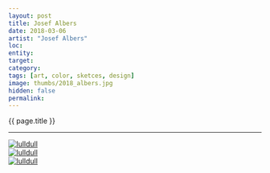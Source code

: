 ```yaml
---
layout: post
title: Josef Albers
date: 2018-03-06
artist: "Josef Albers"
loc: 
entity: 
target: 
category: 
tags: [art, color, sketces, design]
image: thumbs/2018_albers.jpg
hidden: false
permalink:
---
```




<div class="highlight2">{{ page.title }}</div>

---



<div class="post_image">
	<a href="{{ site.baseurl }}/images/posts/2018_albers/001.jpg" target="_blank">
	<img src="{{ site.baseurl }}/images/posts/2018_albers/001.jpg" alt="lulldull"></a>
</div>

<div class="post_image">
	<a href="{{ site.baseurl }}/images/posts/2018_albers/002.jpg" target="_blank">
	<img src="{{ site.baseurl }}/images/posts/2018_albers/002.jpg" alt="lulldull"></a>
</div>

<div class="post_image">
	<a href="{{ site.baseurl }}/images/posts/2018_albers/003.jpg" target="_blank">
	<img src="{{ site.baseurl }}/images/posts/2018_albers/003.jpg" alt="lulldull"></a>
</div>
